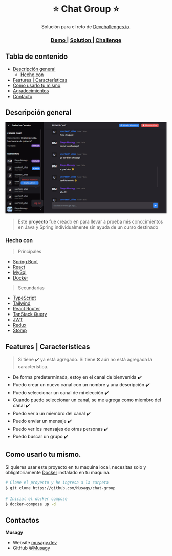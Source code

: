 <!-- Please update value in the {}  -->

<h1 align="center">⭐ Chat Group ⭐</h1>

<div align="center">
   Solución para el reto de <a href="https://legacy.devchallenges.io" target="_blank">Devchallenges.io</a>.
</div>

<div align="center">
  <h3>
    <a href="https://{your-demo-link.your-domain}">
      Demo
    </a>
    <span> | </span>
    <a href="https://{your-url-to-the-solution}">
      Solution
    </a>
    <span> | </span>
    <a href="https://legacy.devchallenges.io/challenges/UgCqszKR7Q7oqb4kRfI0">
      Challenge
    </a>
  </h3>
</div>

<!-- TABLE OF CONTENTS -->

## Tabla de contenido

- [Descripción general](#descripci%C3%B3n-general)
  - [Hecho con](#hecho-con)
- [Features | Características](#features--caracter%C3%ADsticas)
- [Como usarlo tu mismo](#como-usarlo-tu-mismo)
- [Agradecimientos](#agradecimientos)
- [Contacto](#contactos)

<!-- OVERVIEW -->

## Descripción general

![screenshot](./screenshots/general-screen.png)

> Este **proyecto** fue creado en para llevar a prueba mis conocimientos en Java y Spring individualmente sin ayuda de un curso destinado


### Hecho con

> Principales
- [Spring Boot](https://spring.io/)
- [React](https://reactjs.org/)
- [MySql](https://www.mysql.com/)
- [Docker](https://www.docker.com)

> Secundarias
- [TypeScript](https://www.typescriptlang.org)
- [Tailwind](https://tailwindcss.com/)
- [React Router](https://reactrouter.com)
- [TanStack Query](https://tanstack.com/query/v3/)
- [JWT](https://jwt.io)
- [Redux](https://es.redux.js.org)
- [Stomp](https://stomp-js.github.io)

## Features | Características

> Si tiene ✔️ ya está agregado.
> Si tiene ❌ aún no está agregada la característica.

- De forma predeterminada, estoy en el canal de bienvenida ✔️
- Puedo crear un nuevo canal con un nombre y una descripción ✔️
- Puedo seleccionar un canal de mi elección ✔️
- Cuando puedo seleccionar un canal, se me agrega como miembro del canal ✔️
- Puedo ver a un miembro del canal ✔️
- Puedo enviar un mensaje ✔️
- Puedo ver los mensajes de otras personas ✔️
- Puedo buscar un grupo ✔️

## Como usarlo tu mismo.

Si quieres usar este proyecto en tu maquina local, necesitas solo y obligatoriamente [Docker](https://www.docker.com) instalado en tu maquina.

```bash
# Clone el proyecto y he ingresa a la carpeta
$ git clone https://github.com/Musagy/chat-group

# Inicial el docker compose
$ docker-compose up -d
```

## Contactos

**Musagy**
- Website [musagy.dev](https://musagy.dev)
- GitHub [@Musagy](https://github.com/Musagy)
